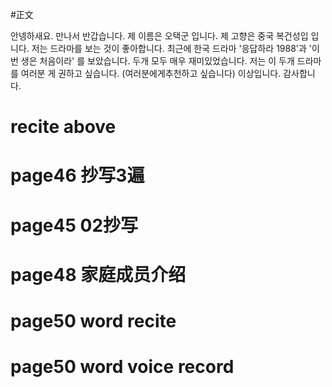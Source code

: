 #正文

안넹하새요.
만나서 반갑습니다.
제 이름은 오택군 입니다.
제 고향은 중국 복건성입 입니다.
저는 드라마를 보는 것이 좋아합니다.
최근에 한국 드라마 '응답하라 1988'과 '이번 생은 처음이라' 를 보았습니다.
두개 모두 매우 재미있었습니다.
저는 이 두개 드라마를 여러분 게 권하고 싶습니다. (여러분에게추천하고 싶습니다)
이상입니다.
감사합니다.

# recite above
# page46 抄写3遍
# page45 02抄写
# page48 家庭成员介绍
# page50 word recite
# page50 word voice record

